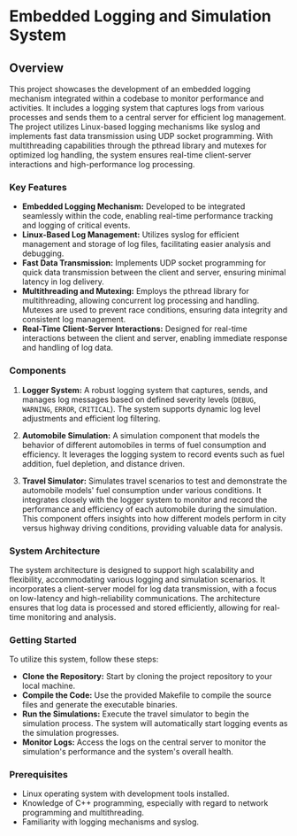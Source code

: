 # Embedded Logging and Simulation System

## Overview
This project showcases the development of an embedded logging mechanism integrated within a codebase to monitor performance and activities. It includes a logging system that captures logs from various processes and sends them to a central server for efficient log management. The project utilizes Linux-based logging mechanisms like syslog and implements fast data transmission using UDP socket programming. With multithreading capabilities through the pthread library and mutexes for optimized log handling, the system ensures real-time client-server interactions and high-performance log processing.

### Key Features

- **Embedded Logging Mechanism:** Developed to be integrated seamlessly within the code, enabling real-time performance tracking and logging of critical events.
- **Linux-Based Log Management:** Utilizes syslog for efficient management and storage of log files, facilitating easier analysis and debugging.
- **Fast Data Transmission:** Implements UDP socket programming for quick data transmission between the client and server, ensuring minimal latency in log delivery.
- **Multithreading and Mutexing:** Employs the pthread library for multithreading, allowing concurrent log processing and handling. Mutexes are used to prevent race conditions, ensuring data integrity and consistent log management.
- **Real-Time Client-Server Interactions:** Designed for real-time interactions between the client and server, enabling immediate response and handling of log data.

### Components

1. **Logger System:** A robust logging system that captures, sends, and manages log messages based on defined severity levels (`DEBUG`, `WARNING`, `ERROR`, `CRITICAL`). The system supports dynamic log level adjustments and efficient log filtering.

2. **Automobile Simulation:** A simulation component that models the behavior of different automobiles in terms of fuel consumption and efficiency. It leverages the logging system to record events such as fuel addition, fuel depletion, and distance driven.

3. **Travel Simulator:** Simulates travel scenarios to test and demonstrate the automobile models' fuel consumption under various conditions. It integrates closely with the logger system to monitor and record the performance and efficiency of each automobile during the simulation. This component offers insights into how different models perform in city versus highway driving conditions, providing valuable data for analysis.

### System Architecture

The system architecture is designed to support high scalability and flexibility, accommodating various logging and simulation scenarios. It incorporates a client-server model for log data transmission, with a focus on low-latency and high-reliability communications. The architecture ensures that log data is processed and stored efficiently, allowing for real-time monitoring and analysis.

### Getting Started

To utilize this system, follow these steps:

- **Clone the Repository:** Start by cloning the project repository to your local machine.
- **Compile the Code:** Use the provided Makefile to compile the source files and generate the executable binaries.
- **Run the Simulations:** Execute the travel simulator to begin the simulation process. The system will automatically start logging events as the simulation progresses.
- **Monitor Logs:** Access the logs on the central server to monitor the simulation's performance and the system's overall health.

### Prerequisites

- Linux operating system with development tools installed.
- Knowledge of C++ programming, especially with regard to network programming and multithreading.
- Familiarity with logging mechanisms and syslog.



